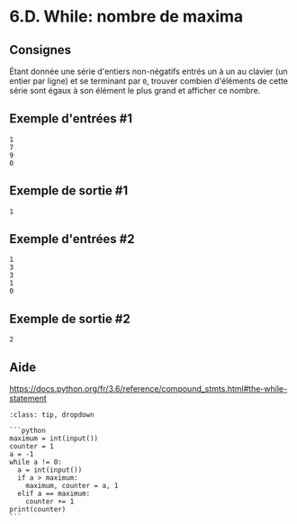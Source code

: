 # 6.D. While: nombre de maxima

## Consignes

Étant donnée une série d'entiers non-négatifs entrés un à un au clavier (un entier par ligne) et se terminant par `0`, trouver combien d'éléments de cette série sont égaux à son élément le plus grand et afficher ce nombre.

## Exemple d'entrées #1

```
1
7
9
0
```

## Exemple de sortie #1

```
1
```

## Exemple d'entrées #2

```
1
3
3
1
0
```

## Exemple de sortie #2

```
2
```

## Aide

https://docs.python.org/fr/3.6/reference/compound_stmts.html#the-while-statement

<div id="pad"></div>
            <script>Pythonpad('pad', {'id': '6.D.', 'title': 'Testez votre solution ici', 'src': '# Lire un entier au clavier :\n# a = int(input())\n# Afficher la valeur de a :\n# print(a)\n'})</script>


````{admonition} Cliquez ici pour voir la solution
:class: tip, dropdown

```python
maximum = int(input())
counter = 1
a = -1
while a != 0:
  a = int(input())
  if a > maximum:
    maximum, counter = a, 1
  elif a == maximum:
    counter += 1
print(counter)
```
````
